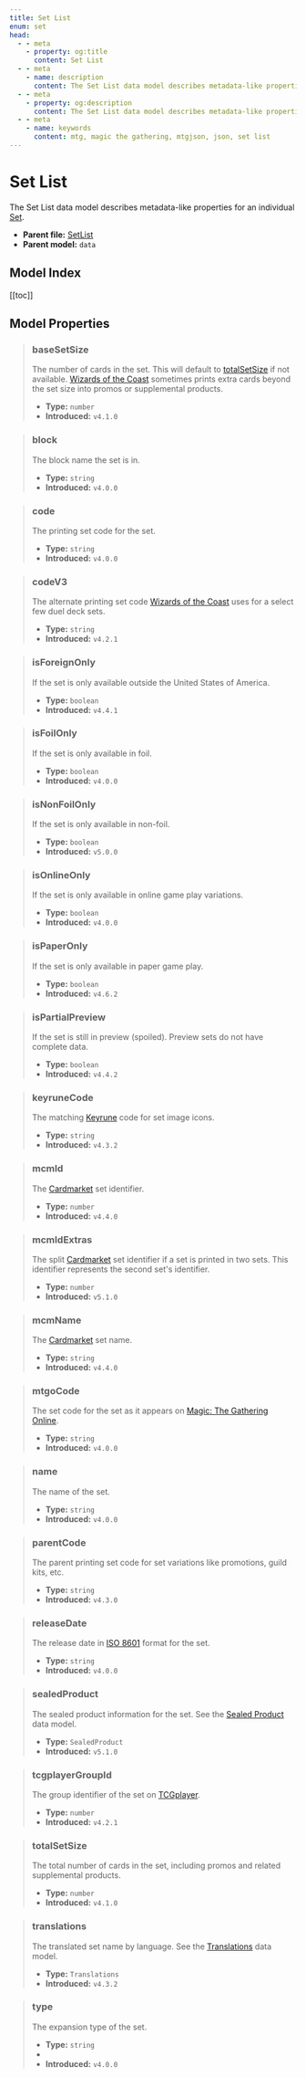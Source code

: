 ```yaml
---
title: Set List
enum: set
head:
  - - meta
    - property: og:title
      content: Set List
  - - meta
    - name: description
      content: The Set List data model describes metadata-like properties for an individual Set.
  - - meta
    - property: og:description
      content: The Set List data model describes metadata-like properties for an individual Set.
  - - meta
    - name: keywords
      content: mtg, magic the gathering, mtgjson, json, set list
---
```


# Set List

The Set List data model describes metadata-like properties for an individual [Set](/data-models/set/).

- **Parent file:** [SetList](/downloads/all-files/#setlist)
- **Parent model:** `data`

## Model Index

<PropertyToggler/>

[[toc]]

## Model Properties

<ModelType type="SetList" />

> ### baseSetSize
>
> The number of cards in the set. This will default to [totalSetSize](#totalsetsize) if not available. [Wizards of the Coast](https://company.wizards.com) sometimes prints extra cards beyond the set size into promos or supplemental products.
>
> - **Type:** `number`
> - **Introduced:** `v4.1.0`

> ### block <i class="optional"></i>
>
> The block name the set is in.
>
> - **Type:** `string`
> - **Introduced:** `v4.0.0`

> ### code
>
> The printing set code for the set.
>
> - **Type:** `string`
> - **Introduced:** `v4.0.0`

> ### codeV3 <i class="optional"></i>
>
> The alternate printing set code [Wizards of the Coast](https://company.wizards.com) uses for a select few duel deck sets.
>
> - **Type:** `string`
> - **Introduced:** `v4.2.1`

> ### isForeignOnly <i class="optional"></i>
>
> If the set is only available outside the United States of America.
>
> - **Type:** `boolean`
> - **Introduced:** `v4.4.1`

> ### isFoilOnly
>
> If the set is only available in foil.
>
> - **Type:** `boolean`
> - **Introduced:** `v4.0.0`

> ### isNonFoilOnly <i class="optional"></i>
>
> If the set is only available in non-foil.
>
> - **Type:** `boolean`
> - **Introduced:** `v5.0.0`

> ### isOnlineOnly
>
> If the set is only available in online game play variations.
>
> - **Type:** `boolean`
> - **Introduced:** `v4.0.0`

> ### isPaperOnly <i class="optional"></i>
>
> If the set is only available in paper game play.
>
> - **Type:** `boolean`
> - **Introduced:** `v4.6.2`

> ### isPartialPreview <i class="optional"></i>
>
> If the set is still in preview (spoiled). Preview sets do not have complete data.
>
> - **Type:** `boolean`
> - **Introduced:** `v4.4.2`

> ### keyruneCode
>
> The matching [Keyrune](https://keyrune.andrewgioia.com) code for set image icons.
>
> - **Type:** `string`
> - **Introduced:** `v4.3.2`

> ### mcmId <i class="optional"></i>
>
> The [Cardmarket](https://www.cardmarket.com/en/Magic?utm_campaign=card_prices&utm_medium=text&utm_source=mtgjson) set identifier.
>
> - **Type:** `number`
> - **Introduced:** `v4.4.0`

> ### mcmIdExtras <i class="optional"></i>
>
> The split [Cardmarket](https://www.cardmarket.com/en/Magic?utm_campaign=card_prices&utm_medium=text&utm_source=mtgjson) set identifier if a set is printed in two sets. This identifier represents the second set's identifier.
>
> - **Type:** `number`
> - **Introduced:** `v5.1.0`

> ### mcmName <i class="optional"></i>
>
> The [Cardmarket](https://www.cardmarket.com/en/Magic?utm_campaign=card_prices&utm_medium=text&utm_source=mtgjson) set name.
>
> - **Type:** `string`
> - **Introduced:** `v4.4.0`

> ### mtgoCode <i class="optional"></i>
>
> The set code for the set as it appears on [Magic: The Gathering Online](https://magic.wizards.com/en/mtgo).
>
> - **Type:** `string`
> - **Introduced:** `v4.0.0`

> ### name
>
> The name of the set.
>
> - **Type:** `string`
> - **Introduced:** `v4.0.0`

> ### parentCode <i class="optional"></i>
>
> The parent printing set code for set variations like promotions, guild kits, etc.
>
> - **Type:** `string`
> - **Introduced:** `v4.3.0`

> ### releaseDate
>
> The release date in [ISO 8601](https://www.iso.org/iso-8601-date-and-time-format.html) format for the set.
>
> - **Type:** `string`
> - **Introduced:** `v4.0.0`

> ### sealedProduct <i class="optional"></i>
>
> The sealed product information for the set. See the [Sealed Product](/data-models/sealed-product/) data model.
>
> - **Type:** `SealedProduct`
> - **Introduced:** `v5.1.0`

> ### tcgplayerGroupId <i class="optional"></i>
>
> The group identifier of the set on [TCGplayer](https://www.tcgplayer.com?partner=mtgjson&utm_campaign=affiliate&utm_medium=mtgjson&utm_source=mtgjson).
>
> - **Type:** `number`
> - **Introduced:** `v4.2.1`

> ### totalSetSize
>
> The total number of cards in the set, including promos and related supplemental products.
>
> - **Type:** `number`
> - **Introduced:** `v4.1.0`

> ### translations
>
> The translated set name by language. See the [Translations](/data-models/translations/) data model.
>
> - **Type:** `Translations`
> - **Introduced:** `v4.3.2`

> ### type
>
> The expansion type of the set.
>
> - **Type:** `string`
> - <ExampleField type='type'/>
> - **Introduced:** `v4.0.0`
